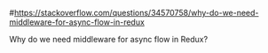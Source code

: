 #https://stackoverflow.com/questions/34570758/why-do-we-need-middleware-for-async-flow-in-redux


Why do we need middleware for async flow in Redux?
